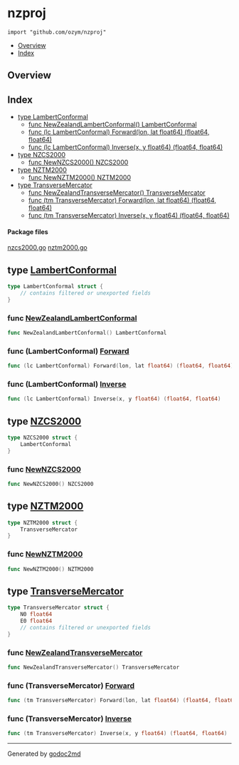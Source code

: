 

# nzproj
`import "github.com/ozym/nzproj"`

* [Overview](#pkg-overview)
* [Index](#pkg-index)

## <a name="pkg-overview">Overview</a>



## <a name="pkg-index">Index</a>
* [type LambertConformal](#LambertConformal)
  * [func NewZealandLambertConformal() LambertConformal](#NewZealandLambertConformal)
  * [func (lc LambertConformal) Forward(lon, lat float64) (float64, float64)](#LambertConformal.Forward)
  * [func (lc LambertConformal) Inverse(x, y float64) (float64, float64)](#LambertConformal.Inverse)
* [type NZCS2000](#NZCS2000)
  * [func NewNZCS2000() NZCS2000](#NewNZCS2000)
* [type NZTM2000](#NZTM2000)
  * [func NewNZTM2000() NZTM2000](#NewNZTM2000)
* [type TransverseMercator](#TransverseMercator)
  * [func NewZealandTransverseMercator() TransverseMercator](#NewZealandTransverseMercator)
  * [func (tm TransverseMercator) Forward(lon, lat float64) (float64, float64)](#TransverseMercator.Forward)
  * [func (tm TransverseMercator) Inverse(x, y float64) (float64, float64)](#TransverseMercator.Inverse)


#### <a name="pkg-files">Package files</a>
[nzcs2000.go](/src/target/nzcs2000.go) [nztm2000.go](/src/target/nztm2000.go) 






## <a name="LambertConformal">type</a> [LambertConformal](/src/target/nzcs2000.go?s=494:691#L19)
``` go
type LambertConformal struct {
    // contains filtered or unexported fields
}

```






### <a name="NewZealandLambertConformal">func</a> [NewZealandLambertConformal](/src/target/nzcs2000.go?s=2783:2833#L115)
``` go
func NewZealandLambertConformal() LambertConformal
```




### <a name="LambertConformal.Forward">func</a> (LambertConformal) [Forward](/src/target/nzcs2000.go?s=1768:1839#L74)
``` go
func (lc LambertConformal) Forward(lon, lat float64) (float64, float64)
```



### <a name="LambertConformal.Inverse">func</a> (LambertConformal) [Inverse](/src/target/nzcs2000.go?s=2104:2171#L87)
``` go
func (lc LambertConformal) Inverse(x, y float64) (float64, float64)
```



## <a name="NZCS2000">type</a> [NZCS2000](/src/target/nzcs2000.go?s=3068:3110#L128)
``` go
type NZCS2000 struct {
    LambertConformal
}

```






### <a name="NewNZCS2000">func</a> [NewNZCS2000](/src/target/nzcs2000.go?s=3112:3139#L132)
``` go
func NewNZCS2000() NZCS2000
```




## <a name="NZTM2000">type</a> [NZTM2000](/src/target/nztm2000.go?s=6374:6418#L258)
``` go
type NZTM2000 struct {
    TransverseMercator
}

```






### <a name="NewNZTM2000">func</a> [NewNZTM2000](/src/target/nztm2000.go?s=6420:6447#L262)
``` go
func NewNZTM2000() NZTM2000
```




## <a name="TransverseMercator">type</a> [TransverseMercator](/src/target/nztm2000.go?s=429:644#L17)
``` go
type TransverseMercator struct {
    N0 float64
    E0 float64
    // contains filtered or unexported fields
}

```






### <a name="NewZealandTransverseMercator">func</a> [NewZealandTransverseMercator](/src/target/nztm2000.go?s=6152:6206#L246)
``` go
func NewZealandTransverseMercator() TransverseMercator
```




### <a name="TransverseMercator.Forward">func</a> (TransverseMercator) [Forward](/src/target/nztm2000.go?s=2737:2810#L128)
``` go
func (tm TransverseMercator) Forward(lon, lat float64) (float64, float64)
```



### <a name="TransverseMercator.Inverse">func</a> (TransverseMercator) [Inverse](/src/target/nztm2000.go?s=4153:4222#L178)
``` go
func (tm TransverseMercator) Inverse(x, y float64) (float64, float64)
```







- - -
Generated by [godoc2md](http://godoc.org/github.com/davecheney/godoc2md)
